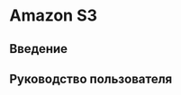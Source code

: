 # Amazon S3

<PluginInfo name="file-storage-s3"></PluginInfo>

## Введение

## Руководство пользователя